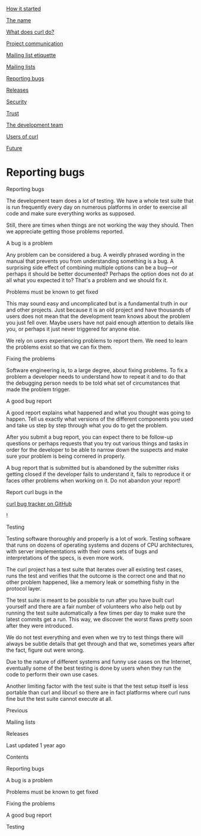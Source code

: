 <a href="started.html" class="navButton-94f2579c--pageItemWithChildrenNested-2c5d8183--navButtonClickable-161b88ca">

<span class="text-4505230f--UIH300-2063425d--textContentFamily-49a318e1--navButtonLabel-14a4968f">How it started</span>

</a>

<a href="name.html" class="navButton-94f2579c--pageItemWithChildrenNested-2c5d8183--navButtonClickable-161b88ca">

<span class="text-4505230f--UIH300-2063425d--textContentFamily-49a318e1--navButtonLabel-14a4968f">The name</span>

</a>

<a href="does.html" class="navButton-94f2579c--pageItemWithChildrenNested-2c5d8183--navButtonClickable-161b88ca">

<span class="text-4505230f--UIH300-2063425d--textContentFamily-49a318e1--navButtonLabel-14a4968f">What does curl do?</span>

</a>

<a href="comm.html" class="navButton-94f2579c--pageItemWithChildrenNested-2c5d8183--navButtonClickable-161b88ca">

<span class="text-4505230f--UIH300-2063425d--textContentFamily-49a318e1--navButtonLabel-14a4968f">Project communication</span>

</a>

<a href="etiquette.html" class="navButton-94f2579c--pageItemWithChildrenNested-2c5d8183--navButtonClickable-161b88ca">

<span class="text-4505230f--UIH300-2063425d--textContentFamily-49a318e1--navButtonLabel-14a4968f">Mailing list etiquette</span>

</a>

<a href="maillists.html" class="navButton-94f2579c--pageItemWithChildrenNested-2c5d8183--navButtonClickable-161b88ca">

<span class="text-4505230f--UIH300-2063425d--textContentFamily-49a318e1--navButtonLabel-14a4968f">Mailing lists</span>

</a>

<a href="bugs.html" class="navButton-94f2579c--pageItemWithChildrenNested-2c5d8183--navButtonClickable-161b88ca--navButtonOpened-6a88552e">

<span class="text-4505230f--UIH300-2063425d--textContentFamily-49a318e1--navButtonLabel-14a4968f">Reporting bugs</span>

</a>

<a href="releases.html" class="navButton-94f2579c--pageItemWithChildrenNested-2c5d8183--navButtonClickable-161b88ca">

<span class="text-4505230f--UIH300-2063425d--textContentFamily-49a318e1--navButtonLabel-14a4968f">Releases</span>

</a>

<a href="security.html" class="navButton-94f2579c--pageItemWithChildrenNested-2c5d8183--navButtonClickable-161b88ca">

<span class="text-4505230f--UIH300-2063425d--textContentFamily-49a318e1--navButtonLabel-14a4968f">Security</span>

</a>

<a href="trust.html" class="navButton-94f2579c--pageItemWithChildrenNested-2c5d8183--navButtonClickable-161b88ca">

<span class="text-4505230f--UIH300-2063425d--textContentFamily-49a318e1--navButtonLabel-14a4968f">Trust</span>

</a>

<a href="devteam.html" class="navButton-94f2579c--pageItemWithChildrenNested-2c5d8183--navButtonClickable-161b88ca">

<span class="text-4505230f--UIH300-2063425d--textContentFamily-49a318e1--navButtonLabel-14a4968f">The development team</span>

</a>

<a href="users.html" class="navButton-94f2579c--pageItemWithChildrenNested-2c5d8183--navButtonClickable-161b88ca">

<span class="text-4505230f--UIH300-2063425d--textContentFamily-49a318e1--navButtonLabel-14a4968f">Users of curl</span>

</a>

<a href="future.html" class="navButton-94f2579c--pageItemWithChildrenNested-2c5d8183--navButtonClickable-161b88ca">

<span class="text-4505230f--UIH300-2063425d--textContentFamily-49a318e1--navButtonLabel-14a4968f">Future</span>

</a>

# <span class="text-4505230f--DisplayH900-bfb998fa--textContentFamily-49a318e1">Reporting bugs</span>

<span class="text-4505230f--UIH300-2063425d--textUIFamily-5ebd8e40--text-8ee2c8b2">

</span>

<span class="text-4505230f--UIH300-2063425d--textUIFamily-5ebd8e40--text-8ee2c8b2">

</span>

<span class="text-4505230f--HeadingH700-04e1a2a3--textContentFamily-49a318e1">

<span data-key="b5cc07410f7b46d3a965bf9b8d7ffb51">

<span data-offset-key="b5cc07410f7b46d3a965bf9b8d7ffb51:0">Reporting bugs</span>

</span>

</span>

<span class="text-4505230f--TextH400-3033861f--textContentFamily-49a318e1">

<span data-key="fe554a6db97645bebc77f6587512d681">

<span data-offset-key="fe554a6db97645bebc77f6587512d681:0">The development team does a lot of testing. We have a whole test suite that is run frequently every day on numerous platforms in order to exercise all code and make sure everything works as supposed.</span>

</span>

</span>

<span class="text-4505230f--TextH400-3033861f--textContentFamily-49a318e1">

<span data-key="e3b19d2550a541aca87c9eaf8caeb67d">

<span data-offset-key="e3b19d2550a541aca87c9eaf8caeb67d:0">Still, there are times when things are not working the way they should. Then we appreciate getting those problems reported.</span>

</span>

</span>

<span class="text-4505230f--HeadingH600-23f228db--textContentFamily-49a318e1">

<span data-key="b36c7680ce704be082720b1c2caca6a1">

<span data-offset-key="b36c7680ce704be082720b1c2caca6a1:0">A bug is a problem</span>

</span>

</span>

<span class="text-4505230f--TextH400-3033861f--textContentFamily-49a318e1">

<span data-key="a4221cf825964586a04407ccaaedbeb4">

<span data-offset-key="a4221cf825964586a04407ccaaedbeb4:0">Any problem can be considered a bug. A weirdly phrased wording in the manual that prevents you from understanding something is a bug. A surprising side effect of combining multiple options can be a bug—or perhaps it should be better documented? Perhaps the option does not do at all what you expected it to? That's a problem and we should fix it.</span>

</span>

</span>

<span class="text-4505230f--HeadingH600-23f228db--textContentFamily-49a318e1">

<span data-key="2df736fe11db4928bbbf9f72b361e5ae">

<span data-offset-key="2df736fe11db4928bbbf9f72b361e5ae:0">Problems must be known to get fixed</span>

</span>

</span>

<span class="text-4505230f--TextH400-3033861f--textContentFamily-49a318e1">

<span data-key="a23f969b086b49838b207874c17f8b45">

<span data-offset-key="a23f969b086b49838b207874c17f8b45:0">This may sound easy and uncomplicated but is a fundamental truth in our and other projects. Just because it is an old project and have thousands of users does not mean that the development team knows about the problem you just fell over. Maybe users have not paid enough attention to details like you, or perhaps it just never triggered for anyone else.</span>

</span>

</span>

<span class="text-4505230f--TextH400-3033861f--textContentFamily-49a318e1">

<span data-key="4ce58192635e4581821ffe6daae74888">

<span data-offset-key="4ce58192635e4581821ffe6daae74888:0">We rely on users experiencing problems to report them. We need to learn the problems exist so that we can fix them.</span>

</span>

</span>

<span class="text-4505230f--HeadingH600-23f228db--textContentFamily-49a318e1">

<span data-key="b3dd82283a2a497d882f4fb6fd0604b9">

<span data-offset-key="b3dd82283a2a497d882f4fb6fd0604b9:0">Fixing the problems</span>

</span>

</span>

<span class="text-4505230f--TextH400-3033861f--textContentFamily-49a318e1">

<span data-key="cd649e99ff1143caad3dd96e5d5e950f">

<span data-offset-key="cd649e99ff1143caad3dd96e5d5e950f:0">Software engineering is, to a large degree, about fixing problems. To fix a problem a developer needs to understand how to repeat it and to do that the debugging person needs to be told what set of circumstances that made the problem trigger.</span>

</span>

</span>

<span class="text-4505230f--HeadingH600-23f228db--textContentFamily-49a318e1">

<span data-key="7e06305fed3a42ad8b955c5650c958a8">

<span data-offset-key="7e06305fed3a42ad8b955c5650c958a8:0">A good bug report</span>

</span>

</span>

<span class="text-4505230f--TextH400-3033861f--textContentFamily-49a318e1">

<span data-key="fe3831695eed4514bcbdf0573a81c630">

<span data-offset-key="fe3831695eed4514bcbdf0573a81c630:0">A good report explains what happened and what you thought was going to happen. Tell us exactly what versions of the different components you used and take us step by step through what you do to get the problem.</span>

</span>

</span>

<span class="text-4505230f--TextH400-3033861f--textContentFamily-49a318e1">

<span data-key="9909da9bd0f54c0da1e0b14aae09ce96">

<span data-offset-key="9909da9bd0f54c0da1e0b14aae09ce96:0">After you submit a bug report, you can expect there to be follow-up questions or perhaps requests that you try out various things and tasks in order for the developer to be able to narrow down the suspects and make sure your problem is being cornered in properly.</span>

</span>

</span>

<span class="text-4505230f--TextH400-3033861f--textContentFamily-49a318e1">

<span data-key="78f2758059c944aaa4cda6c23e9e0cc8">

<span data-offset-key="78f2758059c944aaa4cda6c23e9e0cc8:0">A bug report that is submitted but is abandoned by the submitter risks getting closed if the developer fails to understand it, fails to reproduce it or faces other problems when working on it. Do not abandon your report!</span>

</span>

</span>

<span class="text-4505230f--TextH400-3033861f--textContentFamily-49a318e1">

<span data-key="f175fb191939484e80c3cdd4a2436175">

<span data-offset-key="f175fb191939484e80c3cdd4a2436175:0">Report curl bugs in the </span>

</span>

<a href="https://github.com/curl/curl/issues" class="link-a079aa82--primary-53a25e66--link-faf6c434">

<span data-key="6b3d1dc18fec42328f11f652ab150be3">

<span data-offset-key="6b3d1dc18fec42328f11f652ab150be3:0">curl bug tracker on GitHub</span>

</span>

</a>

<span data-key="464321fccd78482694d36d8341ffe009">

<span data-offset-key="464321fccd78482694d36d8341ffe009:0">!</span>

</span>

</span>

<span class="text-4505230f--HeadingH700-04e1a2a3--textContentFamily-49a318e1">

<span data-key="c07393da847c4436bb176d39f7117bcf">

<span data-offset-key="c07393da847c4436bb176d39f7117bcf:0">Testing</span>

</span>

</span>

<span class="text-4505230f--TextH400-3033861f--textContentFamily-49a318e1">

<span data-key="c04dd5e8abe04b19893fd4728007363e">

<span data-offset-key="c04dd5e8abe04b19893fd4728007363e:0">Testing software thoroughly and properly is a lot of work. Testing software that runs on dozens of operating systems and dozens of CPU architectures, with server implementations with their owns sets of bugs and interpretations of the specs, is even more work.</span>

</span>

</span>

<span class="text-4505230f--TextH400-3033861f--textContentFamily-49a318e1">

<span data-key="12c9d2994b164691887b43447a93f33c">

<span data-offset-key="12c9d2994b164691887b43447a93f33c:0">The curl project has a test suite that iterates over all existing test cases, runs the test and verifies that the outcome is the correct one and that no other problem happened, like a memory leak or something fishy in the protocol layer.</span>

</span>

</span>

<span class="text-4505230f--TextH400-3033861f--textContentFamily-49a318e1">

<span data-key="578eb32d80e64b2aaba794baccb2fd93">

<span data-offset-key="578eb32d80e64b2aaba794baccb2fd93:0">The test suite is meant to be possible to run after you have built curl yourself and there are a fair number of volunteers who also help out by running the test suite automatically a few times per day to make sure the latest commits get a run. This way, we discover the worst flaws pretty soon after they were introduced.</span>

</span>

</span>

<span class="text-4505230f--TextH400-3033861f--textContentFamily-49a318e1">

<span data-key="f259c2a484f548ea928985f0ec9cfbcb">

<span data-offset-key="f259c2a484f548ea928985f0ec9cfbcb:0">We do not test everything and even when we try to test things there will always be subtle details that get through and that we, sometimes years after the fact, figure out were wrong.</span>

</span>

</span>

<span class="text-4505230f--TextH400-3033861f--textContentFamily-49a318e1">

<span data-key="6d77950306354d829dccbcaa4597d369">

<span data-offset-key="6d77950306354d829dccbcaa4597d369:0">Due to the nature of different systems and funny use cases on the Internet, eventually some of the best testing is done by users when they run the code to perform their own use cases.</span>

</span>

</span>

<span class="text-4505230f--TextH400-3033861f--textContentFamily-49a318e1">

<span data-key="350ef3e802a24f3789ffdcb4d7dbb630">

<span data-offset-key="350ef3e802a24f3789ffdcb4d7dbb630:0">Another limiting factor with the test suite is that the test setup itself is less portable than curl and libcurl so there are in fact platforms where curl runs fine but the test suite cannot execute at all.</span>

</span>

</span>

<a href="maillists.html" class="reset-3c756112--card-6570f064--whiteCard-fff091a4--cardPrevious-56a5e674">

</a>

<span class="text-4505230f--TextH200-a3425406--textContentFamily-49a318e1">Previous</span>

<span class="text-4505230f--UIH400-4e41e82a--textContentFamily-49a318e1">Mailing lists</span>

<a href="releases.html" class="reset-3c756112--card-6570f064--whiteCard-fff091a4--cardNext-19241c42">

</a>

<span class="text-4505230f--UIH400-4e41e82a--textContentFamily-49a318e1">Releases</span>

<span class="text-4505230f--TextH200-a3425406--textContentFamily-49a318e1">Last updated 1 year ago</span>

<span class="text-4505230f--InfoH100-1e92e1d1--textContentFamily-49a318e1">Contents</span>

<a href="bugs.html#reporting-bugs" class="reset-3c756112--menuItem-aa02f6ec--menuItemLight-757d5235--menuItemInline-173bdf97--pageTocItem-f4427024">

</a>

<span class="text-4505230f--UIH300-2063425d--textContentFamily-49a318e1">

<span class="text-4505230f--UIH200-50ead35f--textContentFamily-49a318e1">Reporting bugs</span>

</span>

<a href="bugs.html#a-bug-is-a-problem" class="reset-3c756112--menuItem-aa02f6ec--menuItemLight-757d5235--menuItemInline-173bdf97--pageTocItem-f4427024">

</a>

<span class="text-4505230f--UIH300-2063425d--textContentFamily-49a318e1">

<span class="text-4505230f--UIH200-50ead35f--textContentFamily-49a318e1--pageTocLinkH2-2294976c">A bug is a problem</span>

</span>

<a href="bugs.html#problems-must-be-known-to-get-fixed" class="reset-3c756112--menuItem-aa02f6ec--menuItemLight-757d5235--menuItemInline-173bdf97--pageTocItem-f4427024">

</a>

<span class="text-4505230f--UIH300-2063425d--textContentFamily-49a318e1">

<span class="text-4505230f--UIH200-50ead35f--textContentFamily-49a318e1--pageTocLinkH2-2294976c">Problems must be known to get fixed</span>

</span>

<a href="bugs.html#fixing-the-problems" class="reset-3c756112--menuItem-aa02f6ec--menuItemLight-757d5235--menuItemInline-173bdf97--pageTocItem-f4427024">

</a>

<span class="text-4505230f--UIH300-2063425d--textContentFamily-49a318e1">

<span class="text-4505230f--UIH200-50ead35f--textContentFamily-49a318e1--pageTocLinkH2-2294976c">Fixing the problems</span>

</span>

<a href="bugs.html#a-good-bug-report" class="reset-3c756112--menuItem-aa02f6ec--menuItemLight-757d5235--menuItemInline-173bdf97--pageTocItem-f4427024">

</a>

<span class="text-4505230f--UIH300-2063425d--textContentFamily-49a318e1">

<span class="text-4505230f--UIH200-50ead35f--textContentFamily-49a318e1--pageTocLinkH2-2294976c">A good bug report</span>

</span>

<a href="bugs.html#testing" class="reset-3c756112--menuItem-aa02f6ec--menuItemLight-757d5235--menuItemInline-173bdf97--pageTocItem-f4427024">

</a>

<span class="text-4505230f--UIH300-2063425d--textContentFamily-49a318e1">

<span class="text-4505230f--UIH200-50ead35f--textContentFamily-49a318e1">Testing</span>

</span>
